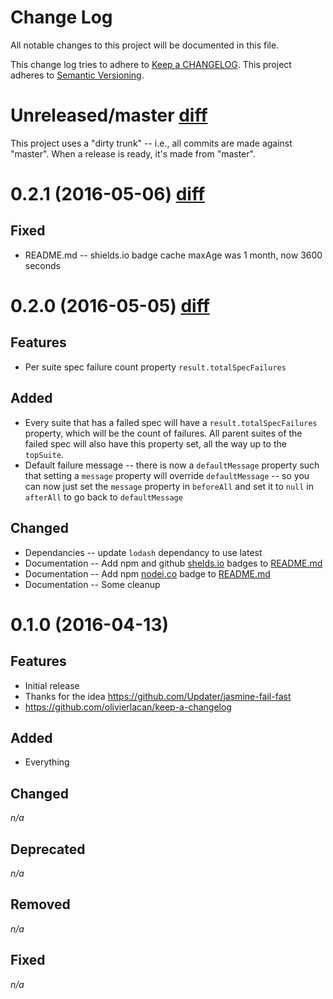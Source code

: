 # Change Log

All notable changes to this project will be documented in this file.

This change log tries to adhere to [Keep a CHANGELOG](https://github.com/olivierlacan/keep-a-changelog).
This project adheres to [Semantic Versioning](http://semver.org/).

# <a name="Unreleased"></a>Unreleased/master [diff][0.2.1...Unreleased]

This project uses a "dirty trunk" -- i.e., all commits are made against "master".
When a release is ready, it's made from "master".

# <a name="0.2.1"></a>0.2.1 (2016-05-06) [diff][0.2.0...0.2.1]

## Fixed

- README.md -- shields.io badge cache maxAge was 1 month, now 3600 seconds

# <a name="0.2.0"></a>0.2.0 (2016-05-05) [diff][0.1.0...0.2.0]

## Features

- Per suite spec failure count property `result.totalSpecFailures`

## Added

- Every suite that has a failed spec will have a `result.totalSpecFailures` property, which will be the count of failures.
All parent suites of the failed spec will also have this property set, all the way up to the `topSuite`.
- Default failure message -- there is now a `defaultMessage` property such that setting a `message` property will override `defaultMessage` --
so you can now just set the `message` property in `beforeAll` and set it to `null` in `afterAll` to go back to `defaultMessage`

## Changed

- Dependancies -- update `lodash` dependancy to use latest
- Documentation -- Add npm and github [shelds.io](http://shields.io/) badges to [README.md](readme.md)
- Documentation -- Add npm [nodei.co](http://nodei.co/) badge to [README.md](readme.md)
- Documentation -- Some cleanup

# <a name="0.1.0"></a>0.1.0 (2016-04-13)

## Features

- Initial release
- Thanks for the idea https://github.com/Updater/jasmine-fail-fast
- https://github.com/olivierlacan/keep-a-changelog

## Added

- Everything

## Changed

_n/a_

## Deprecated

_n/a_

## Removed

_n/a_

## Fixed

_n/a_

[0.2.1...Unreleased]: https://github.com/whatware/jasmine-disable-remaining/compare/0.2.1...master "Compare 0.2.1 to Unreleased"
[0.2.0...0.2.1]: https://github.com/whatware/jasmine-disable-remaining/compare/0.2.0...0.2.1 "Compare 0.2.0 to 0.2.1"
[0.1.0...0.2.0]: https://github.com/whatware/jasmine-disable-remaining/compare/0.1.0...0.2.0 "Compare 0.1.0 to 0.2.0"
